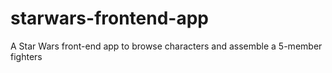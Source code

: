 # starwars-frontend-app
A Star Wars front-end app to browse characters and assemble a 5-member fighters
